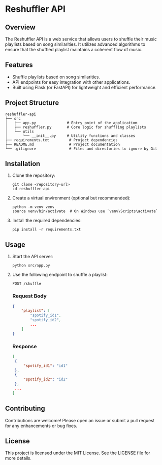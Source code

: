 # Reshuffler API

## Overview
The Reshuffler API is a web service that allows users to shuffle their music playlists based on song similarities. It utilizes advanced algorithms to ensure that the shuffled playlist maintains a coherent flow of music.

## Features
- Shuffle playlists based on song similarities.
- API endpoints for easy integration with other applications.
- Built using Flask (or FastAPI) for lightweight and efficient performance.

## Project Structure
```
reshuffler-api
├── src
│   ├── app.py              # Entry point of the application
│   ├── reshuffler.py       # Core logic for shuffling playlists
│   └── utils
│       └── __init__.py     # Utility functions and classes
├── requirements.txt         # Project dependencies
├── README.md                # Project documentation
└── .gitignore               # Files and directories to ignore by Git
```

## Installation
1. Clone the repository:
   ```
   git clone <repository-url>
   cd reshuffler-api
   ```

2. Create a virtual environment (optional but recommended):
   ```
   python -m venv venv
   source venv/bin/activate  # On Windows use `venv\Scripts\activate`
   ```

3. Install the required dependencies:
   ```
   pip install -r requirements.txt
   ```

## Usage
1. Start the API server:
   ```
   python src/app.py
   ```

2. Use the following endpoint to shuffle a playlist:
   ```
   POST /shuffle
   ```

   ### Request Body
   ```json
   {
       "playlist": [
           "spotify_id1",
           "spotify_id2",
           ...
       ]
   }
   ```

   ### Response
   ```json
   [
    {
        "spotify_id1": "id1"
    },
    {
        "spotify_id2": "id2"
    },
    ...
   ]
   ```

## Contributing
Contributions are welcome! Please open an issue or submit a pull request for any enhancements or bug fixes.

## License
This project is licensed under the MIT License. See the LICENSE file for more details.
